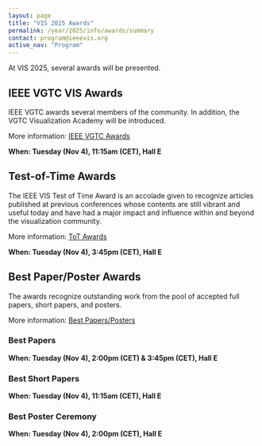 ```yaml
---
layout: page
title: "VIS 2025 Awards"
permalink: /year/2025/info/awards/summary
contact: program@ieeevis.org
active_nav: "Program"
---
```


At VIS 2025, several awards will be presented.

## IEEE VGTC VIS Awards

IEEE VGTC awards several members of the community.
In addition, the VGTC Visualization Academy will be introduced.

More information: [IEEE VGTC Awards](/year/2025/info/awards/vgtc-awards)

**When: Tuesday (Nov 4), 11:15am (CET), Hall E**


## Test-of-Time Awards

The IEEE VIS Test of Time Award is an accolade given to recognize articles published at previous conferences whose contents are still vibrant and useful today and have had a major impact and influence within and beyond the visualization community.

More information: [ToT Awards](/year/2025/info/awards/test-of-time-awards)

**When: Tuesday (Nov 4), 3:45pm (CET), Hall E**


## Best Paper/Poster Awards

The awards recognize outstanding work from the pool of accepted full papers, short papers, and posters.

More information: [Best Papers/Posters](/year/2025/info/awards/best-paper-awards)

### Best Papers
**When: Tuesday (Nov 4), 2:00pm (CET) & 3:45pm (CET), Hall E**

### Best Short Papers
**When: Tuesday (Nov 4), 11:15am (CET), Hall E**

### Best Poster Ceremony
**When: Tuesday (Nov 4), 2:00pm (CET), Hall E**
